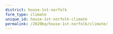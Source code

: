 ```yaml
---
district: house-1st-norfolk
form_type: climate
unique_id: house-1st-norfolk-climate
permalink: /2020bq/house-1st-norfolk/climate/
---
```

